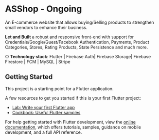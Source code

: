 # ASShop - Ongoing

An E-commerce website that allows buying/Selling products to strengthen small vendors to enhance their business.

**Let and Built** a robust and responsive front-end with support for Credentials/Google/Guest/Facebook
Authentication, Payments, Product Categories, Stores, Rating Products, State Persistence and much more.

○ **Technology stack**: Flutter | Firebase Auth| Firebase Storage| Firebase Firestore | FCM | MySQL | Stripe
## Getting Started

This project is a starting point for a Flutter application.

A few resources to get you started if this is your first Flutter project:

- [Lab: Write your first Flutter app](https://docs.flutter.dev/get-started/codelab)
- [Cookbook: Useful Flutter samples](https://docs.flutter.dev/cookbook)

For help getting started with Flutter development, view the
[online documentation](https://docs.flutter.dev/), which offers tutorials,
samples, guidance on mobile development, and a full API reference.
